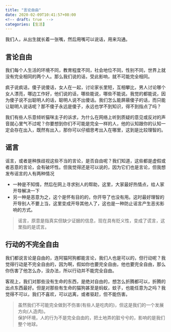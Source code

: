 ```yaml
---
title: "言论自由"
date: 2020-02-09T10:41:57+08:00
<!-- draft: true  -->
categories: [生活]
---
```


我们人，从出生就长着一张嘴，然后用嘴可以说话，用来沟通。
<!--more-->

## 言论自由
我们每个人生活的环境不同，教育程度不同，社会地位不同，性别不同，世界上就没有完全相同的两个人。那么我们说的话，受此影响，就不可能完全相同。

疯子说疯话，傻子说傻话，女人在一起，讨论家长里短，互相攀比，男人讨论哪个女人漂亮，哪边工作好，他们说的话，哪些能说，哪些不能说。我觉的都能说，因为傻子说不出聪明人的话，聪明人说不出傻话。我们怎么能屏蔽傻子的话，而只能让聪明人说话呢？那不傻子永远是傻子，永远也学不到知识，得不到指点了吗？

我们有些人乐意倾听猫咪主子的诉求，为什么在网络上听到质疑的意见或反对的声音就心里气不过呢？你要想到你们不可能是完全一样的人，他的认知跟你的认知一定会存在出入，既然有出入，那你可以仔细思考出入在哪里，这到是比较理智的。

## 谣言
谣言，或者是种族歧视这些不当的言论，是否自由呢？我们知道，这些都是虚假或者恶意的言论，会有破坏性。但我觉得还是可以说的，因为它们也是言论，但我想发布谣言的人有两种情况
+ 一种是不知情，然后在网上寻求别人的帮助，这里，大家最好热情点，给人家开导解决一下
+ 另一种是恶意为之，这个是怀有目的的，你开导了也没有用。这时最好理智的开导别人不要上当，这里变成开导其他人了，这也是一种防止谣言产生恶劣影响的方式。

> 谣言，原意是指真实但缺少证据的信息，现在具有贬义性，变成了谎言，这里指的是谎言。

## 行动的不完全自由
我们都说言论是自由的，连阿猫阿狗都能言论，我们人也是可以的，但行动呢？我觉得行动是不完全自由的，因为啊，假如你也要完全自由，他也要完全自由，那么你伤害了他怎么办，没办法，所以行动并不能完全自由。

客观上，我们对那些没有生命的东西，是绝对自由的，想怎么折腾都可以，折腾的出点东西最好。但是对那些有生命的猫狗甚至是蚂蚁，蚊子，也能任意为之吗？我觉得不可以，我们不喜欢，可以远离，或者驱赶，但不能伤害。

> 虽然我们不可能完全做到不伤害(有些人是吃肉的)，但这是我们的一个发展方向(人造肉)。  
> 保护环境，人的行为不是完全自由的，把土地弄的脏兮兮的，影响的是我们整个地球。
